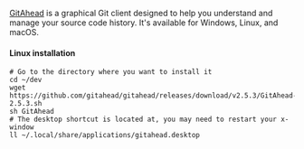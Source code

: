 
[GitAhead](https://github.com/gitahead/gitahead) is a graphical Git client designed to help you understand and manage your source code history.
It's available for Windows, Linux, and macOS.

#### Linux installation
```
# Go to the directory where you want to install it
cd ~/dev
wget https://github.com/gitahead/gitahead/releases/download/v2.5.3/GitAhead-2.5.3.sh
sh GitAhead
# The desktop shortcut is located at, you may need to restart your x-window
ll ~/.local/share/applications/gitahead.desktop
```

